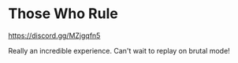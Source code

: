 # Those Who Rule

https://discord.gg/MZjgqfn5

Really an incredible experience.  Can't wait to replay on brutal mode!
